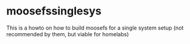 # moosefssinglesys
This is a howto on how to build moosefs for a single system setup (not recommended by them, but viable for homelabs)
